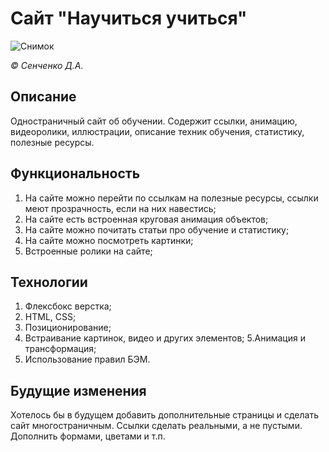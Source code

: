 # Сайт "Научиться учиться"
![Снимок](https://user-images.githubusercontent.com/114693652/195832399-9c1320f2-45a3-43ab-a0db-355ec6050b92.PNG)

*© Сенченко Д.А.*

## Описание
Одностраничный сайт об обучении. Содержит ссылки, анимацию, видеоролики, иллюстрации, описание техник обучения, статистику, полезные ресурсы.

## Функциональность
1. На сайте можно перейти по ссылкам на полезные ресурсы, ссылки меют прозрачность, если на них навестись;
2. На сайте есть встроенная круговая анимация объектов;
3. На сайте можно почитать статьи про обучение и статистику;
4. На сайте можно посмотреть картинки;
5. Встроенные ролики на сайте;

## Технологии
1. Флексбокс верстка;
2. HTML, CSS;
3. Позиционирование;
4. Встраивание картинок, видео и других элементов;
5.Анимация и трансформация;
6. Использование правил БЭМ.

## Будущие изменения
Хотелось бы в будущем добавить дополнительные страницы и сделать сайт многостраничным. Ссылки сделать реальными, а не пустыми. Дополнить формами, цветами и т.п.
